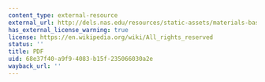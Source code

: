 ```yaml
---
content_type: external-resource
external_url: http://dels.nas.edu/resources/static-assets/materials-based-on-reports/reports-in-brief/Adapting_Report_Brief_final.pdf
has_external_license_warning: true
license: https://en.wikipedia.org/wiki/All_rights_reserved
status: ''
title: PDF
uid: 68e37f40-a9f9-4083-b15f-235066030a2e
wayback_url: ''
---
```

